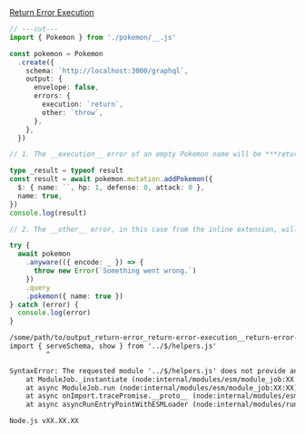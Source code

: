 <div class="ExampleSnippet">
<a href="../../examples/output/return-error-execution">Return Error Execution</a>

<!-- dprint-ignore-start -->
```ts twoslash
// ---cut---
import { Pokemon } from './pokemon/__.js'

const pokemon = Pokemon
  .create({
    schema: `http://localhost:3000/graphql`,
    output: {
      envelope: false,
      errors: {
        execution: `return`,
        other: `throw`,
      },
    },
  })

// 1. The __execution__ error of an empty Pokemon name will be ***returned***.

type _result = typeof result
const result = await pokemon.mutation.addPokemon({
  $: { name: ``, hp: 1, defense: 0, attack: 0 },
  name: true,
})
console.log(result)

// 2. The __other__ error, in this case from the inline extension, will be ***thrown***.

try {
  await pokemon
    .anyware(({ encode: _ }) => {
      throw new Error(`Something went wrong.`)
    })
    .query
    .pokemon({ name: true })
} catch (error) {
  console.log(error)
}
```
<!-- dprint-ignore-end -->

<!-- dprint-ignore-start -->
```txt
/some/path/to/output_return-error_return-error-execution__return-error-execution.ts:6
import { serveSchema, show } from '../$/helpers.js'
         ^

SyntaxError: The requested module '../$/helpers.js' does not provide an export named 'serveSchema'
    at ModuleJob._instantiate (node:internal/modules/esm/module_job:XX:XX)
    at async ModuleJob.run (node:internal/modules/esm/module_job:XX:XX)
    at async onImport.tracePromise.__proto__ (node:internal/modules/esm/loader:XX:XX)
    at async asyncRunEntryPointWithESMLoader (node:internal/modules/run_main:XX:XX)

Node.js vXX.XX.XX
```
<!-- dprint-ignore-end -->

</div>
